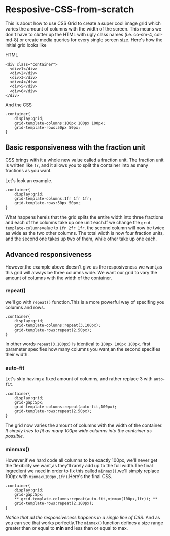 # Resposive-CSS-from-scratch
This is about how to use CSS Grid to create a super cool image grid which varies the amount of columns with the width of the screen.
This means we don't have to clutter up the HTML with ugly class names (i.e. co-sm-4, col-md-8) or create media queries for every single screen size.
Here's how the initial grid looks like

HTML
```
<div class="container">
  <div>1</div>
  <div>2</div>
  <div>3</div>
  <div>4</div>
  <div>5</div>
  <div>6</div>
</div>
```
And the CSS
```
.container{
    display:grid;
    grid-template-columns:100px 100px 100px;
    grid-template-rows:50px 50px;
}
```
## Basic responsiveness with the fraction unit
CSS brings with it a whole new value called a fraction unit. The fraction unit is written like ```fr```, and it allows you to split the container into as many fractions as you want.

Let's look an example.
```
.container{
    display:grid;
    grid-template-columns:1fr 1fr 1fr;
    grid-template-rows:50px 50px;
}
```
What happens hereis that the grid splits the entire width into three fractions and each of the columns take up one unit each.If we change the ```grid-template-columns```value to ```1fr 2fr 1fr```, the second column will now be twice as wide as the two other columns. The total width is now four fraction units, and the second one takes up two of them, while other take up one each.

## Advanced responsiveness
However,the example above doesn't give us the resposiveness we want,as this grid will always be three columns wide. We want our grid to vary the amount of columns with the width of the container.
### repeat()
we'll  go with ```repeat()``` function.This is a more powerful way of specifing you columns and rows.
```
.container{
    display:grid;
    grid-template-columns:repeat(3,100px);
    grid-template-rows:repeat(2,50px);
}
```
In other words ```repeat(3,100px)``` is identical to ```100px 100px 100px```.
first parameter specifies how many columns you want,an the second specifies their width.
### auto-fit
Let's skip having a fixed amount of columns, and rather replace 3 with ```auto-fit```.
```
.container{
    display:grid;
    grid-gap:5px;
    grid-template-columns:repeat(auto-fit,100px);
    grid-template-rows:repeat(2,50px);
}
```
The grid now varies the amount of columns with the width of the container.
*It simply tries to fit as many 100px wide columns into the container as possible.*
### minmax()
However,if we hard code all columns to be exactly 100px, we'll never get the flexibility we want,as they'll rarely add up to the full width.The final ingredient we need in order to fix this called ```minmax()```.we'll simply replace 100px with ```minmax(100px,1fr)```.Here's the final CSS.
```
.container{
    display:grid;
    grid-gap:5px;
    ** grid-template-columns:repeat(auto-fit,minmax(100px,1fr)); **
    grid-template-rows:repeat(2,100px);
}
```
*Notice that all the responsiveness happens in a single line of CSS.*
And as you can see that works perfectly.The ```minmax()```function defines a size range greater than or equal to **min** and less than or equal to max.
